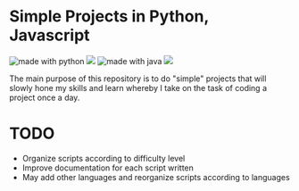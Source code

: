 # Simple Projects in Python, Javascript

<img src="https://img.shields.io/badge/made%20with-python-blue.svg?style=plastic" alt="made with python"> <img src="https://img.shields.io/badge/made%20with-javascript-brightgreen?style=plastic"> <img src="https://img.shields.io/badge/made%20with-java-red.svg?style=plastic" alt="made with java"> 
 <img src="https://img.shields.io/badge/languages-3-yellowgreen?style=plastic">

The main purpose of this repository is to do "simple" projects that will slowly hone my skills and learn whereby I take on the task of coding a project once a day. 

# TODO
- Organize scripts according to difficulty level
- Improve documentation for each script written
- May add other languages and reorganize scripts according to languages
